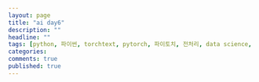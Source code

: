 ```yaml
---
layout: page
title: "ai day6"
description: ""
headline: ""
tags: [python, 파이썬, torchtext, pytorch, 파이토치, 전처리, data science, 데이터 분석, 딥러닝, 딥러닝 자격증, 머신러닝, 빅데이터]
categories: 
comments: true
published: true
---
```

